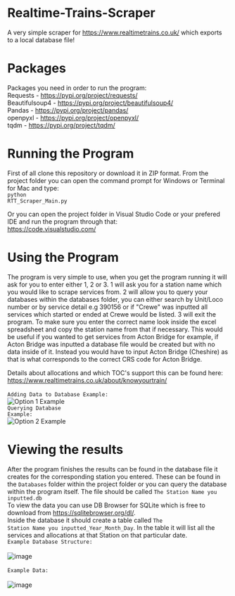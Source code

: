 # Realtime-Trains-Scraper
A very simple scraper for https://www.realtimetrains.co.uk/ which exports to a local database file!

# Packages
Packages you need in order to run the program: <br />
Requests - https://pypi.org/project/requests/ <br />
Beautifulsoup4 - https://pypi.org/project/beautifulsoup4/ <br />
Pandas - https://pypi.org/project/pandas/ <br />
openpyxl - https://pypi.org/project/openpyxl/ <br />
tqdm - https://pypi.org/project/tqdm/

# Running the Program
First of all clone this repository or download it in ZIP format. 
From the project folder you can open the command prompt for Windows or Terminal for Mac and type: <br />
<code>python RTT_Scraper_Main.py</code> <br />

Or you can open the project folder in Visual Studio Code or your prefered IDE and run the program through that:<br />
https://code.visualstudio.com/

# Using the Program

The program is very simple to use, when you get the program running it will ask for you to enter either 1, 2 or 3. 1 will ask you for a station name which you would like to scrape services from. 2 will allow you to query your databases within the databases folder, you can either search by Unit/Loco number or by service detail e.g 390156 or if "Crewe" was inputted all services which started or ended at Crewe would be listed. 3 will exit the program. To make sure you enter the correct name look inside the excel spreadsheet and copy the station name from that if necessary. This would be useful if you wanted to get services from Acton Bridge for example, if Acton Bridge was inputted a database file would be created but with no data inside of it. Instead you would have to input Acton Bridge (Cheshire) as that is what corresponds to the correct CRS code for Acton Bridge. <br />

Details about allocations and which TOC's support this can be found here: https://www.realtimetrains.co.uk/about/knowyourtrain/<br >
<br />
<code>Adding Data to Database Example:</code><br />
![Option 1 Example](https://user-images.githubusercontent.com/86208560/160248237-469917d9-af2a-4dd3-9d75-ac6e400b10ed.gif)<br />
<code>Querying Database Example:</code><br />
![Option 2 Example](https://user-images.githubusercontent.com/86208560/160248452-fe207fed-729c-441a-9411-9a9db3dd18a3.gif)



# Viewing the results
After the program finishes the results can be found in the database file it creates for the corresponding station you entered. These can be found in the <code>Databases</code> folder within the project folder or you can query the database within the program itself. The file should be called <code>The Station Name you inputted.db</code><br />
To view the data you can use DB Browser for SQLite which is free to download from https://sqlitebrowser.org/dl/. <br />
Inside the database it should create a table called <code>The Station Name you inputted_Year_Month_Day</code>. In the table it will list all the services and allocations at that Station on that particular date.
<br />
<code>Example Database Structure:</code> <br />
<br />
![image](https://user-images.githubusercontent.com/86208560/159616146-80a93cf2-1f3d-48e3-a96e-d91882dd5f28.png) <br />
<br />
<code>Example Data:</code> <br />
</br>
![image](https://user-images.githubusercontent.com/86208560/159616377-9ba94b7e-c5aa-4d0b-8b26-1b246f4fa920.png)
